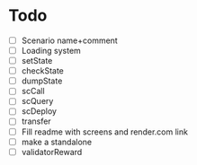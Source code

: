 # Todo  
- [ ] Scenario name+comment
- [ ] Loading system
- [ ] setState
- [ ] checkState
- [ ] dumpState
- [ ] scCall
- [ ] scQuery
- [ ] scDeploy
- [ ] transfer
- [ ] Fill readme with screens and render.com link
- [ ] make a standalone
- [ ] validatorReward